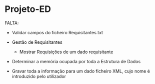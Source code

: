 # Projeto-ED

FALTA:
  - Validar campos do ficheiro Requisitantes.txt
  
  - Gestão de Requisitantes
    - Mostrar Requisições de um dado requisitante
    
  - Determinar a memória ocupada por toda a Estrutura de Dados
  - Gravar toda a informação para um dado ficheiro XML, cujo nome é introduzido pelo utilizador
